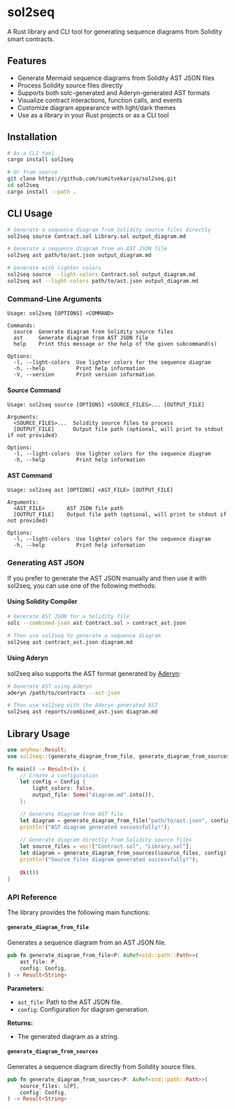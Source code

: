 # sol2seq

A Rust library and CLI tool for generating sequence diagrams from Solidity smart contracts.

## Features

- Generate Mermaid sequence diagrams from Solidity AST JSON files
- Process Solidity source files directly
- Supports both solc-generated and Aderyn-generated AST formats
- Visualize contract interactions, function calls, and events
- Customize diagram appearance with light/dark themes
- Use as a library in your Rust projects or as a CLI tool

## Installation

```bash
# As a CLI tool
cargo install sol2seq

# Or from source
git clone https://github.com/sumitvekariya/sol2seq.git
cd sol2seq
cargo install --path .
```

## CLI Usage

```bash
# Generate a sequence diagram from Solidity source files directly
sol2seq source Contract.sol Library.sol output_diagram.md

# Generate a sequence diagram from an AST JSON file
sol2seq ast path/to/ast.json output_diagram.md

# Generate with lighter colors
sol2seq source --light-colors Contract.sol output_diagram.md
sol2seq ast --light-colors path/to/ast.json output_diagram.md
```

### Command-Line Arguments

```
Usage: sol2seq [OPTIONS] <COMMAND>

Commands:
  source  Generate diagram from Solidity source files
  ast     Generate diagram from AST JSON file
  help    Print this message or the help of the given subcommand(s)

Options:
  -l, --light-colors  Use lighter colors for the sequence diagram
  -h, --help          Print help information
  -V, --version       Print version information
```

#### Source Command

```
Usage: sol2seq source [OPTIONS] <SOURCE_FILES>... [OUTPUT_FILE]

Arguments:
  <SOURCE_FILES>...  Solidity source files to process
  [OUTPUT_FILE]      Output file path (optional, will print to stdout if not provided)

Options:
  -l, --light-colors  Use lighter colors for the sequence diagram
  -h, --help          Print help information
```

#### AST Command

```
Usage: sol2seq ast [OPTIONS] <AST_FILE> [OUTPUT_FILE]

Arguments:
  <AST_FILE>       AST JSON file path
  [OUTPUT_FILE]    Output file path (optional, will print to stdout if not provided)

Options:
  -l, --light-colors  Use lighter colors for the sequence diagram
  -h, --help          Print help information
```

### Generating AST JSON

If you prefer to generate the AST JSON manually and then use it with sol2seq, you can use one of the following methods:

#### Using Solidity Compiler

```bash
# Generate AST JSON for a Solidity file
solc --combined-json ast Contract.sol > contract_ast.json

# Then use sol2seq to generate a sequence diagram
sol2seq ast contract_ast.json diagram.md
```

#### Using Aderyn

sol2seq also supports the AST format generated by [Aderyn](https://github.com/cyfrin/aderyn):

```bash
# Generate AST using Aderyn
aderyn /path/to/contracts --ast-json

# Then use sol2seq with the Aderyn-generated AST
sol2seq ast reports/combined_ast.json diagram.md
```

## Library Usage

```rust
use anyhow::Result;
use sol2seq::{generate_diagram_from_file, generate_diagram_from_sources, Config};

fn main() -> Result<()> {
    // Create a configuration
    let config = Config {
        light_colors: false,
        output_file: Some("diagram.md".into()),
    };

    // Generate diagram from AST file
    let diagram = generate_diagram_from_file("path/to/ast.json", config.clone())?;
    println!("AST diagram generated successfully!");
    
    // Generate diagram directly from Solidity source files
    let source_files = vec!["Contract.sol", "Library.sol"];
    let diagram = generate_diagram_from_sources(&source_files, config)?;
    println!("Source files diagram generated successfully!");
    
    Ok(())
}
```

### API Reference

The library provides the following main functions:

#### `generate_diagram_from_file`

Generates a sequence diagram from an AST JSON file.

```rust
pub fn generate_diagram_from_file<P: AsRef<std::path::Path>>(
    ast_file: P,
    config: Config,
) -> Result<String>
```

**Parameters:**
- `ast_file`: Path to the AST JSON file.
- `config`: Configuration for diagram generation.

**Returns:**
- The generated diagram as a string.

#### `generate_diagram_from_sources`

Generates a sequence diagram directly from Solidity source files.

```rust
pub fn generate_diagram_from_sources<P: AsRef<std::path::Path>>(
    source_files: &[P],
    config: Config,
) -> Result<String>
```
